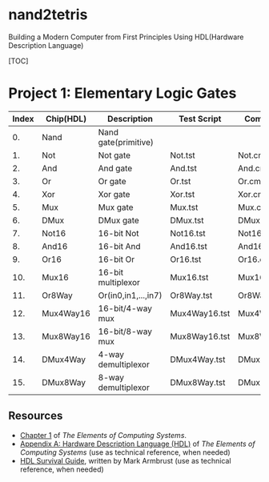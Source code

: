 # nand2tetris
Building a Modern Computer from First Principles Using HDL(Hardware Description Language)

[TOC]

# Project 1: Elementary Logic Gates
|Index|Chip(HDL)|Description|Test Script|Compare FIile|
|---|---|---|---|---|
|0.|Nand|Nand gate(primitive)|
|1.|Not|Not gate|Not.tst|Not.cmp|
|2.|And| And gate|    And.tst| And.cmp|
|3.|Or|  Or gate| Or.tst|  Or.cmp|
|4.|Xor| Xor gate|    Xor.tst| Xor.cmp|
|5.|Mux| Mux gate|    Mux.tst| Mux.cmp|
|6.|DMux|    DMux gate|   DMux.tst|    DMux.cmp|
|7.|Not16|   16-bit Not|  Not16.tst|   Not16.cmp|
|8.|And16|   16-bit And|  And16.tst|   And16.cmp|
|9.|Or16|    16-bit Or|   Or16.tst|    Or16.cmp|
|10.|Mux16|   16-bit multiplexor|  Mux16.tst|   Mux16.cmp|
|11.|Or8Way|  Or(in0,in1,...,in7)| Or8Way.tst|  Or8Way.cmp|
|12.|Mux4Way16|   16-bit/4-way mux|    Mux4Way16.tst|   Mux4Way16.cmp|
|13.|Mux8Way16|   16-bit/8-way mux|    Mux8Way16.tst|   Mux8Way16.cmp|
|14.|DMux4Way|    4-way demultiplexor| DMux4Way.tst|    DMux4Way.cmp|
|15.|DMux8Way|    8-way demultiplexor| DMux8Way.tst|    DMux8Way.cmp|

## Resources
- [Chapter 1](http://www.nand2tetris.org/chapters/chapter%2001.pdf) of *The Elements of Computing Systems*.
- [Appendix A: Hardware Description Language (HDL)](http://www.nand2tetris.org/chapters/appendix%20A.pdf) of *The Elements of Computing Systems* (use as technical reference, when needed)
- [HDL Survival Guide](http://www.nand2tetris.org/software/HDL%20Survival%20Guide.html), written by Mark Armbrust (use as technical reference, when needed)